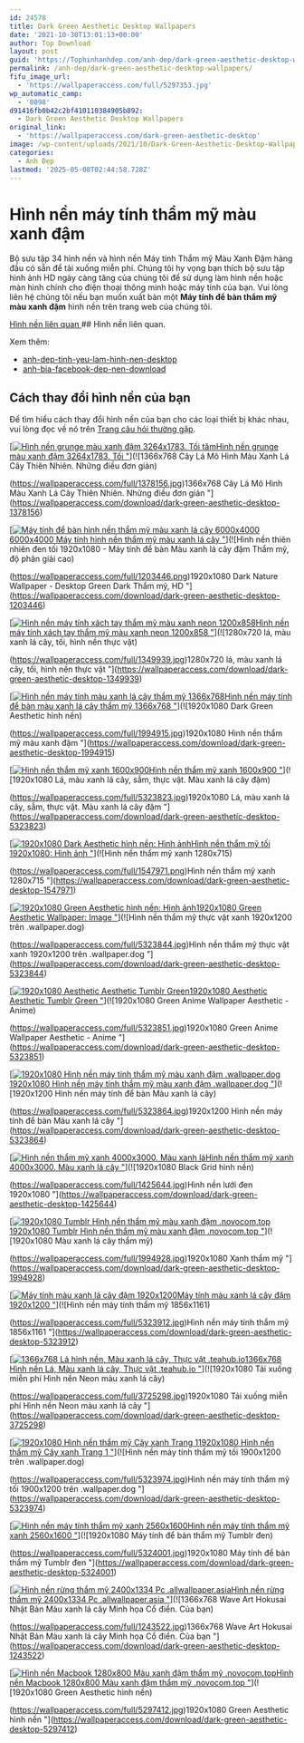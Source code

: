 ```yaml
---
id: 24578
title: Dark Green Aesthetic Desktop Wallpapers
date: '2021-10-30T13:01:13+00:00'
author: Top Download
layout: post
guid: 'https://Tophinhanhdep.com/anh-dep/dark-green-aesthetic-desktop-wallpapers/'
permalink: /anh-dep/dark-green-aesthetic-desktop-wallpapers/
fifu_image_url:
  - 'https://wallpaperaccess.com/full/5297353.jpg'
wp_automatic_camp:
  - '8098'
d91416fb0b42c2bf410110384905b892:
  - Dark Green Aesthetic Desktop Wallpapers
original_link:
  - 'https://wallpaperaccess.com/dark-green-aesthetic-desktop'
image: /wp-content/uploads/2021/10/Dark-Green-Aesthetic-Desktop-Wallpapers.jpg
categories:
  - Ảnh Đẹp
lastmod: '2025-05-08T02:44:58.728Z'
---
```

# Hình nền máy tính thẩm mỹ màu xanh đậm

Bộ sưu tập 34 hình nền và hình nền Máy tính Thẩm mỹ Màu Xanh Đậm hàng đầu có sẵn để tải xuống miễn phí. Chúng tôi hy vọng bạn thích bộ sưu tập hình ảnh HD ngày càng tăng của chúng tôi để sử dụng làm hình nền hoặc màn hình chính cho điện thoại thông minh hoặc máy tính của bạn. Vui lòng liên hệ chúng tôi nếu bạn muốn xuất bản một **Máy tính để bàn thẩm mỹ màu xanh đậm** hình nền trên trang web của chúng tôi.

[Hình nền liên quan ](#related) ## Hình nền liên quan.

   
 Xem thêm:

   
- [anh-dep-tinh-yeu-lam-hinh-nen-desktop](https://tophinhanhdep.com/anh-tinh-yeu/anh-dep-tinh-yeu-lam-hinh-nen-desktop/)
- [anh-bia-facebook-dep-nen-download](https://tophinhanhdep.com/anh-bia/anh-bia-facebook-dep-nen-download/)

## Cách thay đổi hình nền của bạn

Để tìm hiểu cách thay đổi hình nền của bạn cho các loại thiết bị khác nhau, vui lòng đọc về nó trên [Trang câu hỏi thường gặp](https://tophinhanhdep.com/faq/).

  
[[![Hình nền grunge màu xanh đậm 3264x1783.  Tối tăm](https://wallpaperaccess.com/full/5297353.jpg)Hình nền grunge màu xanh đậm 3264x1783. Tối "](https://wallpaperaccess.com/download/dark-green-aesthetic-desktop-5297353)](![1366x768 Cây Lá Mô Hình Màu Xanh Lá Cây Thiên Nhiên.  Những điều đơn giản)

(https://wallpaperaccess.com/full/1378156.jpg)1366x768 Cây Lá Mô Hình Màu Xanh Lá Cây Thiên Nhiên. Những điều đơn giản "](https://wallpaperaccess.com/download/dark-green-aesthetic-desktop-1378156)

[[![Máy tính để bàn hình nền thẩm mỹ màu xanh lá cây 6000x4000](https://wallpaperaccess.com/full/2399618.jpg)6000x4000 Máy tính hình nền thẩm mỹ màu xanh lá cây "](https://wallpaperaccess.com/download/dark-green-aesthetic-desktop-2399618)](![Hình nền thiên nhiên đen tối 1920x1080 - Máy tính để bàn Màu xanh lá cây đậm Thẩm mỹ, độ phân giải cao)

(https://wallpaperaccess.com/full/1203446.png)1920x1080 Dark Nature Wallpaper - Desktop Green Dark Thẩm mỹ, HD "](https://wallpaperaccess.com/download/dark-green-aesthetic-desktop-1203446)

[[![Hình nền máy tính xách tay thẩm mỹ màu xanh neon 1200x858](https://wallpaperaccess.com/full/5141885.jpg)Hình nền máy tính xách tay thẩm mỹ màu xanh neon 1200x858 "](https://wallpaperaccess.com/download/dark-green-aesthetic-desktop-5141885)](![1280x720 lá, màu xanh lá cây, tối, hình nền thực vật)

(https://wallpaperaccess.com/full/1349939.jpg)1280x720 lá, màu xanh lá cây, tối, hình nền thực vật "](https://wallpaperaccess.com/download/dark-green-aesthetic-desktop-1349939)

[[![Hình nền máy tính màu xanh lá cây thẩm mỹ 1366x768](https://wallpaperaccess.com/full/5260328.jpg)Hình nền máy tính để bàn màu xanh lá cây thẩm mỹ 1366x768 "](https://wallpaperaccess.com/download/dark-green-aesthetic-desktop-5260328)](![1920x1080 Dark Green Aesthetic hình nền)

(https://wallpaperaccess.com/full/1994915.jpg)1920x1080 Hình nền thẩm mỹ màu xanh đậm "](https://wallpaperaccess.com/download/dark-green-aesthetic-desktop-1994915)

[[![Hình nền thẩm mỹ xanh 1600x900](https://wallpaperaccess.com/full/5297480.jpg)Hình nền thẩm mỹ xanh 1600x900 "](https://wallpaperaccess.com/download/dark-green-aesthetic-desktop-5297480)](![1920x1080 Lá, màu xanh lá cây, sẫm, thực vật.  Màu xanh lá cây đậm)

(https://wallpaperaccess.com/full/5323823.jpg)1920x1080 Lá, màu xanh lá cây, sẫm, thực vật. Màu xanh lá cây đậm "](https://wallpaperaccess.com/download/dark-green-aesthetic-desktop-5323823)

[[![1920x1080 Dark Aesthetic hình nền: Hình ảnh](https://wallpaperaccess.com/full/4065787.jpg)Hình nền thẩm mỹ tối 1920x1080: Hình ảnh "](https://wallpaperaccess.com/download/dark-green-aesthetic-desktop-4065787)](![Hình nền thẩm mỹ xanh 1280x715)

(https://wallpaperaccess.com/full/1547971.png)Hình nền thẩm mỹ xanh 1280x715 "](https://wallpaperaccess.com/download/dark-green-aesthetic-desktop-1547971)

[[![1920x1080 Green Aesthetic hình nền: Hình ảnh](https://wallpaperaccess.com/full/5323835.jpg)1920x1080 Green Aesthetic Wallpaper: Image "](https://wallpaperaccess.com/download/dark-green-aesthetic-desktop-5323835)](![Hình nền thẩm mỹ thực vật xanh 1920x1200 trên .wallpaper.dog)

(https://wallpaperaccess.com/full/5323844.jpg)Hình nền thẩm mỹ thực vật xanh 1920x1200 trên .wallpaper.dog "](https://wallpaperaccess.com/download/dark-green-aesthetic-desktop-5323844)

[[![1920x1080 Aesthetic Aesthetic Tumblr Green](https://wallpaperaccess.com/full/5323846.jpg)1920x1080 Aesthetic Aesthetic Tumblr Green "](https://wallpaperaccess.com/download/dark-green-aesthetic-desktop-5323846)](![1920x1080 Green Anime Wallpaper Aesthetic - Anime)

(https://wallpaperaccess.com/full/5323851.jpg)1920x1080 Green Anime Wallpaper Aesthetic - Anime "](https://wallpaperaccess.com/download/dark-green-aesthetic-desktop-5323851)

[[![1920x1080 Hình nền máy tính thẩm mỹ màu xanh đậm .wallpaper.dog](https://wallpaperaccess.com/full/5323860.jpg)1920x1080 Hình nền máy tính thẩm mỹ màu xanh đậm .wallpaper.dog "](https://wallpaperaccess.com/download/dark-green-aesthetic-desktop-5323860)](![1920x1200 Hình nền máy tính để bàn Màu xanh lá cây)

(https://wallpaperaccess.com/full/5323864.jpg)1920x1200 Hình nền máy tính để bàn Màu xanh lá cây "](https://wallpaperaccess.com/download/dark-green-aesthetic-desktop-5323864)

[[![Hình nền thẩm mỹ xanh 4000x3000.  Màu xanh lá](https://wallpaperaccess.com/full/5323870.jpg)Hình nền thẩm mỹ xanh 4000x3000. Màu xanh lá cây "](https://wallpaperaccess.com/download/dark-green-aesthetic-desktop-5323870)](![1920x1080 Black Grid hình nền)

(https://wallpaperaccess.com/full/1425644.jpg)Hình nền lưới đen 1920x1080 "](https://wallpaperaccess.com/download/dark-green-aesthetic-desktop-1425644)

[[![1920x1080 Tumblr Hình nền thẩm mỹ màu xanh đậm .novocom.top](https://wallpaperaccess.com/full/5323896.jpg)1920x1080 Tumblr Hình nền thẩm mỹ màu xanh đậm .novocom.top "](https://wallpaperaccess.com/download/dark-green-aesthetic-desktop-5323896)](![1920x1080 Màu xanh lá cây thẩm mỹ)

(https://wallpaperaccess.com/full/1994928.jpg)1920x1080 Xanh thẩm mỹ "](https://wallpaperaccess.com/download/dark-green-aesthetic-desktop-1994928)

[[![Máy tính màu xanh lá cây đậm 1920x1200](https://wallpaperaccess.com/full/5323901.jpg)Máy tính màu xanh lá cây đậm 1920x1200 "](https://wallpaperaccess.com/download/dark-green-aesthetic-desktop-5323901)](![Hình nền máy tính thẩm mỹ 1856x1161)

(https://wallpaperaccess.com/full/5323912.jpg)Hình nền máy tính thẩm mỹ 1856x1161 "](https://wallpaperaccess.com/download/dark-green-aesthetic-desktop-5323912)

[[![1366x768 Lá hình nền, Màu xanh lá cây, Thực vật .teahub.io](https://wallpaperaccess.com/full/4771351.jpg)1366x768 Hình nền Lá, Màu xanh lá cây, Thực vật .teahub.io "](https://wallpaperaccess.com/download/dark-green-aesthetic-desktop-4771351)](![1920x1080 Tải xuống miễn phí Hình nền Neon màu xanh lá cây)

(https://wallpaperaccess.com/full/3725298.jpg)1920x1080 Tải xuống miễn phí Hình nền Neon màu xanh lá cây "](https://wallpaperaccess.com/download/dark-green-aesthetic-desktop-3725298)

[[![1920x1080 Hình nền thẩm mỹ Cây xanh Trang 1](https://wallpaperaccess.com/full/5323948.jpg)1920x1080 Hình nền thẩm mỹ Cây xanh Trang 1 "](https://wallpaperaccess.com/download/dark-green-aesthetic-desktop-5323948)](![Hình nền máy tính thẩm mỹ tối 1900x1200 trên .wallpaper.dog)

(https://wallpaperaccess.com/full/5323974.jpg)Hình nền máy tính thẩm mỹ tối 1900x1200 trên .wallpaper.dog "](https://wallpaperaccess.com/download/dark-green-aesthetic-desktop-5323974)

[[![Hình nền máy tính thẩm mỹ xanh 2560x1600](https://wallpaperaccess.com/full/1994945.jpg)Hình nền máy tính thẩm mỹ xanh 2560x1600 "](https://wallpaperaccess.com/download/dark-green-aesthetic-desktop-1994945)](![1920x1080 Máy tính để bàn thẩm mỹ Tumblr đen)

(https://wallpaperaccess.com/full/5324001.jpg)1920x1080 Máy tính để bàn thẩm mỹ Tumblr đen "](https://wallpaperaccess.com/download/dark-green-aesthetic-desktop-5324001)

[[![Hình nền rừng thẩm mỹ 2400x1334 Pc .allwallpaper.asia](https://wallpaperaccess.com/full/2514113.jpg)Hình nền rừng thẩm mỹ 2400x1334 Pc .allwallpaper.asia "](https://wallpaperaccess.com/download/dark-green-aesthetic-desktop-2514113)](![1366x768 Wave Art Hokusai Nhật Bản Màu xanh lá cây Minh họa Cổ điển.  Của bạn)

(https://wallpaperaccess.com/full/1243522.jpg)1366x768 Wave Art Hokusai Nhật Bản Màu xanh lá cây Minh họa Cổ điển. Của bạn "](https://wallpaperaccess.com/download/dark-green-aesthetic-desktop-1243522)

[[![Hình nền Macbook 1280x800 Màu xanh đậm thẩm mỹ .novocom.top](https://wallpaperaccess.com/full/5324005.png)Hình nền Macbook 1280x800 Màu xanh đậm thẩm mỹ .novocom.top "](https://wallpaperaccess.com/download/dark-green-aesthetic-desktop-5324005)](![1920x1080 Green Aesthetic hình nền)

(https://wallpaperaccess.com/full/5297412.jpg)1920x1080 Green Aesthetic hình nền "](https://wallpaperaccess.com/download/dark-green-aesthetic-desktop-5297412)
